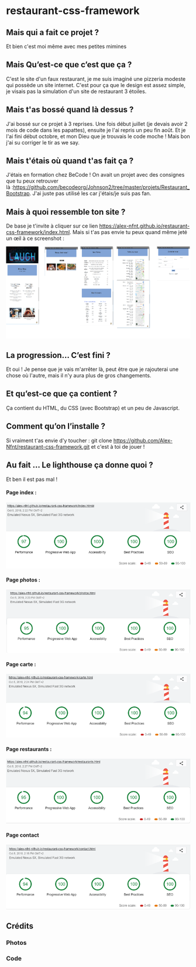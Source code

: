 # restaurant-css-framework

## Mais qui a fait ce projet ? 
Et bien c'est moi même avec mes petites mimines

## Mais Qu’est-ce que c’est que ça ?
C'est le site d'un faux restaurant, je me suis imaginé une pizzeria modeste qui possède un site internet. C'est pour ça que le design est assez simple, je visais pas la simulation d'un site de restaurant 3 étoiles.

## Mais t'as bossé quand là dessus ? 
J'ai bossé sur ce projet à 3 reprises. Une fois début juillet  (je devais avoir 2 mois de code dans les papattes), ensuite je l'ai repris un peu fin août. Et je l'ai fini début octobre, et mon Dieu que je trouvais le code moche ! Mais bon j'ai su corriger le tir as we say.

## Mais t'étais où quand t'as fait ça ?
J'étais en formation chez BeCode ! On avait un projet avec des consignes que tu peux retrouver là :https://github.com/becodeorg/Johnson2/tree/master/projets/Restaurant_Bootstrap. J'ai juste pas utilisé les <span> car j'étais/je suis pas fan.

## Mais à quoi ressemble ton site ? 
De base je t'invite à cliquer sur ce lien https://alex-nfnt.github.io/restaurant-css-framework/index.html. Mais si t'as pas envie tu peux quand même jeté un œil à ce screenshot : 


![alt text](img/readme/siteView.png "WebSite")


## La progression… C’est fini ? 
Et oui ! Je pense que je vais m'arrêter là, peut être que je rajouterai une chose où l'autre, mais il n'y aura plus de gros changements.

## Et qu’est-ce que ça contient ? 
Ça contient du HTML, du CSS (avec Bootstrap) et un peu de Javascript.

## Comment qu’on l’installe ? 
Si vraiment t'as envie d'y toucher : git clone https://github.com/Alex-Nfnt/restaurant-css-framework.git et c'est à toi de jouer ! 

## Au fait ... Le lighthouse ça donne quoi ?
Et ben il est pas mal ! 

#### Page index : 
![alt text](img/readme/pageIndex.png "Index")

#### Page photos : 
![alt text](img/readme/pagePhotos.png "Index")

#### Page carte :
![alt text](img/readme/pageCarte.png "Index")

#### Page restaurants :
![alt text](img/readme/pageRestaurants.png "Index")

#### Page contact
![alt text](img/readme/pageContact.png "Index")

## Crédits 

### Photos 

### Code

